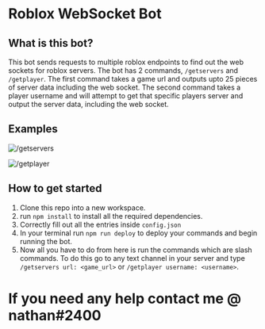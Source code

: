 # Roblox WebSocket Bot

## What is this bot?
This bot sends requests to multiple roblox endpoints to find out the web sockets for roblox servers. The bot has 2 commands, `/getservers` and `/getplayer`. The first command takes a game url and outputs upto 25 pieces of server data including the web socket. The second command takes a player username and will attempt to get that specific players server and output the server data, including the web socket.

## Examples
![/getservers](https://user-images.githubusercontent.com/79481053/204273185-3a09640a-25ab-4ebc-8446-d2c174bdd773.png)


![/getplayer](https://user-images.githubusercontent.com/79481053/204272946-893e4aad-aa1d-44b9-b7f7-57639d69feba.png)


## How to get started
1. Clone this repo into a new workspace.
2. run `npm install` to install all the required dependencies.
3. Correctly fill out all the entries inside `config.json`
4. In your terminal run `npm run deploy` to deploy your commands and begin running the bot.
5. Now all you have to do from here is run the commands which are slash commands. To do this go to any text channel in your server and type `/getservers url: <game_url>` or `/getplayer username: <username>`.

# If you need any help contact me @ nathan#2400
